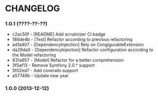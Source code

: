 # CHANGELOG

### 1.0.1 (????-??-??)

 * c2ac50f - [README] Add scrutinizer CI badge
 * 186de4b - [Test] Refactor according to previous refactoring
 * ad1a407 - [DependencyInjection] Rely on CongigurableExtension
 * da29da0 - [DependencyInjection] Refactor configuration according to the Model refactoring
 * 831a657 - [Model] Refactor for a better comprehension
 * 3f5af13 - Remove Symfony 2.0.* support
 * 5f02ed7 - Add coveralls support
 * a57749b - Update new year

### 1.0.0 (2013-12-12)
